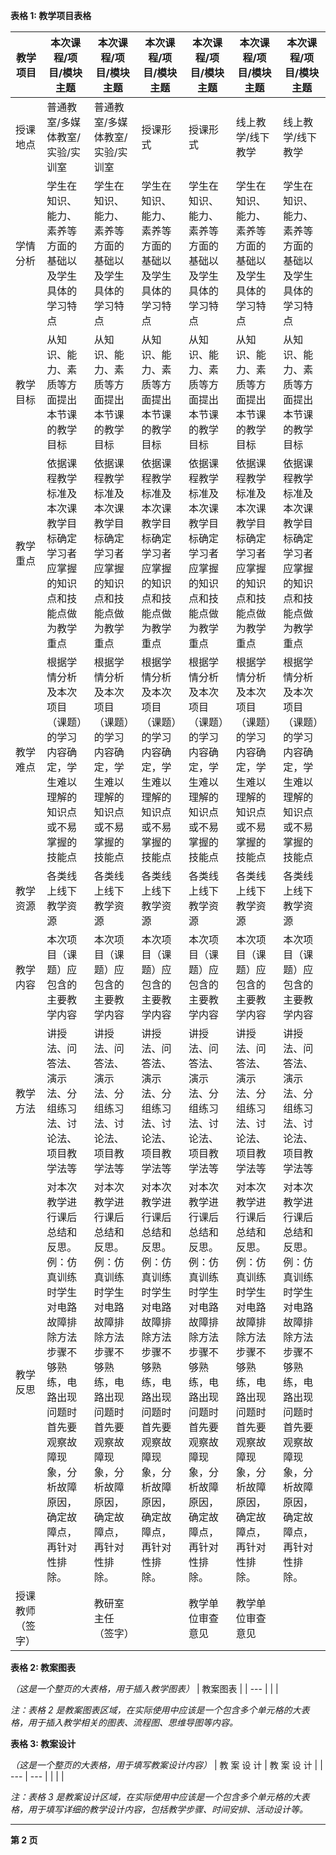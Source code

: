 





**表格 1: 教学项目表格**

| 教学项目 | 本次课程/项目/模块主题 | 本次课程/项目/模块主题 | 本次课程/项目/模块主题 | 本次课程/项目/模块主题 | 本次课程/项目/模块主题 | 本次课程/项目/模块主题 |
| --- | --- | --- | --- | --- | --- | --- |
| 授课地点 | 普通教室/多媒体教室/实验/实训室 | 普通教室/多媒体教室/实验/实训室 | 授课形式 | 授课形式 | 线上教学/线下教学 | 线上教学/线下教学 |
| 学情分析 | 学生在知识、能力、素养等方面的基础以及学生具体的学习特点 | 学生在知识、能力、素养等方面的基础以及学生具体的学习特点 | 学生在知识、能力、素养等方面的基础以及学生具体的学习特点 | 学生在知识、能力、素养等方面的基础以及学生具体的学习特点 | 学生在知识、能力、素养等方面的基础以及学生具体的学习特点 | 学生在知识、能力、素养等方面的基础以及学生具体的学习特点 |
| 教学目标 | 从知识、能力、素质等方面提出本节课的教学目标 | 从知识、能力、素质等方面提出本节课的教学目标 | 从知识、能力、素质等方面提出本节课的教学目标 | 从知识、能力、素质等方面提出本节课的教学目标 | 从知识、能力、素质等方面提出本节课的教学目标 | 从知识、能力、素质等方面提出本节课的教学目标 |
| 教学重点 | 依据课程教学标准及本次课教学目标确定学习者应掌握的知识点和技能点做为教学重点 | 依据课程教学标准及本次课教学目标确定学习者应掌握的知识点和技能点做为教学重点 | 依据课程教学标准及本次课教学目标确定学习者应掌握的知识点和技能点做为教学重点 | 依据课程教学标准及本次课教学目标确定学习者应掌握的知识点和技能点做为教学重点 | 依据课程教学标准及本次课教学目标确定学习者应掌握的知识点和技能点做为教学重点 | 依据课程教学标准及本次课教学目标确定学习者应掌握的知识点和技能点做为教学重点 |
| 教学难点 | 根据学情分析及本次项目（课题）的学习内容确定，学生难以理解的知识点或不易掌握的技能点 | 根据学情分析及本次项目（课题）的学习内容确定，学生难以理解的知识点或不易掌握的技能点 | 根据学情分析及本次项目（课题）的学习内容确定，学生难以理解的知识点或不易掌握的技能点 | 根据学情分析及本次项目（课题）的学习内容确定，学生难以理解的知识点或不易掌握的技能点 | 根据学情分析及本次项目（课题）的学习内容确定，学生难以理解的知识点或不易掌握的技能点 | 根据学情分析及本次项目（课题）的学习内容确定，学生难以理解的知识点或不易掌握的技能点 |
| 教学资源 | 各类线上线下教学资源 | 各类线上线下教学资源 | 各类线上线下教学资源 | 各类线上线下教学资源 | 各类线上线下教学资源 | 各类线上线下教学资源 |
| 教学内容 | 本次项目（课题）应包含的主要教学内容 | 本次项目（课题）应包含的主要教学内容 | 本次项目（课题）应包含的主要教学内容 | 本次项目（课题）应包含的主要教学内容 | 本次项目（课题）应包含的主要教学内容 | 本次项目（课题）应包含的主要教学内容 |
| 教学方法 | 讲授法、问答法、演示法、分组练习法、讨论法、项目教学法等 | 讲授法、问答法、演示法、分组练习法、讨论法、项目教学法等 | 讲授法、问答法、演示法、分组练习法、讨论法、项目教学法等 | 讲授法、问答法、演示法、分组练习法、讨论法、项目教学法等 | 讲授法、问答法、演示法、分组练习法、讨论法、项目教学法等 | 讲授法、问答法、演示法、分组练习法、讨论法、项目教学法等 |
| 教学反思 | 对本次教学进行课后总结和反思。例：仿真训练时学生对电路故障排除方法步骤不够熟练，电路出现问题时首先要观察故障现象，分析故障原因，确定故障点，再针对性排除。 | 对本次教学进行课后总结和反思。例：仿真训练时学生对电路故障排除方法步骤不够熟练，电路出现问题时首先要观察故障现象，分析故障原因，确定故障点，再针对性排除。 | 对本次教学进行课后总结和反思。例：仿真训练时学生对电路故障排除方法步骤不够熟练，电路出现问题时首先要观察故障现象，分析故障原因，确定故障点，再针对性排除。 | 对本次教学进行课后总结和反思。例：仿真训练时学生对电路故障排除方法步骤不够熟练，电路出现问题时首先要观察故障现象，分析故障原因，确定故障点，再针对性排除。 | 对本次教学进行课后总结和反思。例：仿真训练时学生对电路故障排除方法步骤不够熟练，电路出现问题时首先要观察故障现象，分析故障原因，确定故障点，再针对性排除。 | 对本次教学进行课后总结和反思。例：仿真训练时学生对电路故障排除方法步骤不够熟练，电路出现问题时首先要观察故障现象，分析故障原因，确定故障点，再针对性排除。 |
| 授课教师（签字） |  | 教研室主任（签字） |  | 教学单位审查意见 | 教学单位审查意见 |  |


**表格 2: 教案图表**

*（这是一个整页的大表格，用于插入教学图表）*
| 教案图表 |
| --- |
|  |

*注：表格 2 是教案图表区域，在实际使用中应该是一个包含多个单元格的大表格，用于插入教学相关的图表、流程图、思维导图等内容。*


**表格 3: 教案设计**

*（这是一个整页的大表格，用于填写教案设计内容）*
| 教 案 设 计 | 教 案 设 计 |
| --- | --- |
|  |  |

*注：表格 3 是教案设计区域，在实际使用中应该是一个包含多个单元格的大表格，用于填写详细的教学设计内容，包括教学步骤、时间安排、活动设计等。*


---
**第 2 页**
